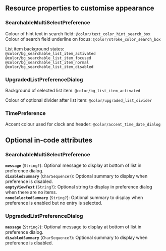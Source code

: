 ## Resource properties to customise appearance

### SearchableMultiSelectPreference

Colour of hint text in search field: `@color/text_color_hint_search_box`
Colour of search field underline on focus: `@color/stroke_color_search_box`

List item background states:  
`@color/bg_searchable_list_item_activated`  
`@color/bg_searchable_list_item_focused`  
`@color/bg_searchable_list_item_normal`  
`@color/bg_searchable_list_item_disabled`  


### UpgradedListPreferenceDialog

Background of selected list item: `@color/bg_list_item_activated`

Colour of optional divider after list item: `@color/upgraded_list_divider`
    
    
### TimePreference

Accent colour used for clock and header: `@color/accent_time_date_dialog`

## Optional in-code attributes

### SearchableMultiSelectPreference

**`message`** (`String?`): Optional message to display at bottom of list in preference dialog.  
**`disabledSummary`** (`CharSequence?`): Optional summary to display when preference is disabled.  
**`emptyViewText`** (`String?`): Optional string to display in preference dialog when there are no items.  
**`noneSelectedSummary`** (`String?`): Optional summary to display when preference is enabled but no entry is selected.  
 

### UpgradedListPreferenceDialog

**`message`** (`String?`): Optional message to display at bottom of list in preference dialog.  
**`disabledSummary`** (`CharSequence?`): Optional summary to display when preference is disabled.  
    